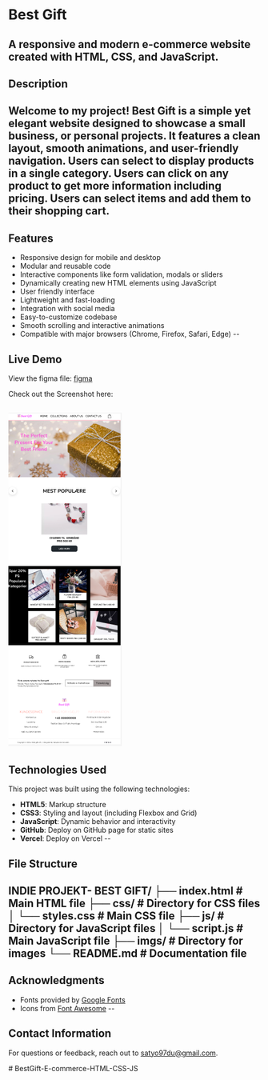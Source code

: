# Best Gift

A responsive and modern e-commerce website created with HTML, CSS, and JavaScript.
--
## Description

Welcome to my project! **Best Gift** is a simple yet elegant website designed to showcase a small business, or personal projects. It features a clean layout, smooth animations, and user-friendly navigation. Users can select to display products in a single category. Users can click on any product to get more information including pricing. Users can select items and add them to their shopping cart.
--
## Features

- Responsive design for mobile and desktop
- Modular and reusable code
- Interactive components like form validation, modals or sliders
- Dynamically creating new HTML elements using JavaScript
- User friendly interface
- Lightweight and fast-loading
- Integration with social media
- Easy-to-customize codebase
- Smooth scrolling and interactive animations
- Compatible with major browsers (Chrome, Firefox, Safari, Edge)
--
## Live Demo

View the figma file: [figma](https://www.figma.com/design/TlJA4BhDXDr3nl2HQHDKPP/Untitled?node-id=0-1&t=epKjSLOEmAQPF3na-1)

<!-- Check out the live website here: [MyWebsite Live Demo](https://example.com) -->

Check out the Screenshot here: 

![Website Screenshot](/imgs/ScreenshotHomePage.png)
--
## Technologies Used
This project was built using the following technologies:
- **HTML5**: Markup structure
- **CSS3**: Styling and layout (including Flexbox and Grid)
- **JavaScript**: Dynamic behavior and interactivity
- **GitHub**: Deploy on GitHub page for static sites
- **Vercel**: Deploy on Vercel
--
## File Structure

INDIE PROJEKT- BEST GIFT/
├── index.html       # Main HTML file
├── css/             # Directory for CSS files
│   └── styles.css   # Main CSS file
├── js/              # Directory for JavaScript files
│   └── script.js    # Main JavaScript file
├── imgs/            # Directory for images
└── README.md        # Documentation file
--
## Acknowledgments
- Fonts provided by [Google Fonts](https://fonts.google.com/)
- Icons from [Font Awesome](https://fontawesome.com/)
--
## Contact Information
For questions or feedback, reach out to [satyo97du@gmail.com](mailto:satyo97du@gmail.com).

#   B e s t G i f t - E - c o m m e r c e - H T M L - C S S - J S 
 
 